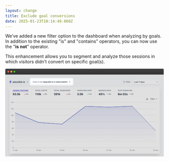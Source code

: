 ```yaml
---
layout: change
title: Exclude goal conversions
date: 2025-01-23T10:14:49.060Z
---
```

We’ve added a new filter option to the dashboard when analyzing by goals. In addition to the existing "is" and "contains" operators, you can now use the "**is not**" operator. 

This enhancement allows you to segment and analyze those sessions in which visitors didn’t convert on specific goal(s).

![exclude goal conversions in plausible](/uploads/exclude-goal-conversions.png "exclude goal conversions in plausible")